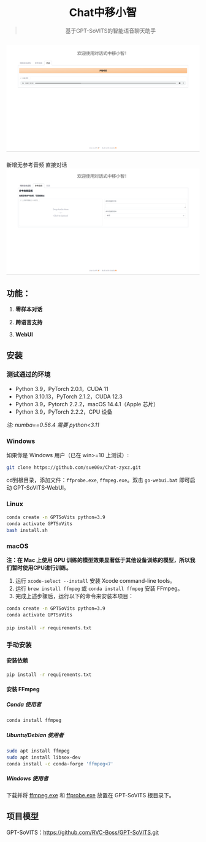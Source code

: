 <div align="center">
<h1>Chat中移小智</h1>

> 基于GPT-SoVITS的智能语音聊天助手

</div>

![alt text](img\image.png)
--
新增无参考音频 直接对话
![alt text](img\image-1.png)

## 功能：

1. **零样本对话** 

3. **跨语言支持** 

4. **WebUI** 


## 安装


### 测试通过的环境

- Python 3.9，PyTorch 2.0.1，CUDA 11
- Python 3.10.13，PyTorch 2.1.2，CUDA 12.3
- Python 3.9，Pytorch 2.2.2，macOS 14.4.1（Apple 芯片）
- Python 3.9，PyTorch 2.2.2，CPU 设备

_注: numba==0.56.4 需要 python<3.11_

### Windows

如果你是 Windows 用户（已在 win>=10 上测试）:
```bash
git clone https://github.com/sue00x/Chat-zyxz.git
```
cd到根目录，添加文件：`ffprobe.exe`, `ffmpeg.exe`。双击 `go-webui.bat` 即可启动 GPT-SoVITS-WebUI。


### Linux

```bash
conda create -n GPTSoVits python=3.9
conda activate GPTSoVits
bash install.sh
```

### macOS

**注：在 Mac 上使用 GPU 训练的模型效果显著低于其他设备训练的模型，所以我们暂时使用CPU进行训练。**

1. 运行 `xcode-select --install` 安装 Xcode command-line tools。
2. 运行 `brew install ffmpeg` 或 `conda install ffmpeg` 安装 FFmpeg。
3. 完成上述步骤后，运行以下的命令来安装本项目：

```bash
conda create -n GPTSoVits python=3.9
conda activate GPTSoVits

pip install -r requirements.txt
```

### 手动安装

#### 安装依赖

```bash
pip install -r requirements.txt
```

#### 安装 FFmpeg

##### Conda 使用者

```bash
conda install ffmpeg
```

##### Ubuntu/Debian 使用者

```bash
sudo apt install ffmpeg
sudo apt install libsox-dev
conda install -c conda-forge 'ffmpeg<7'
```

##### Windows 使用者

下载并将 [ffmpeg.exe](https://huggingface.co/lj1995/VoiceConversionWebUI/blob/main/ffmpeg.exe) 和 [ffprobe.exe](https://huggingface.co/lj1995/VoiceConversionWebUI/blob/main/ffprobe.exe) 放置在 GPT-SoVITS 根目录下。

项目模型
---
GPT-SoVITS：https://github.com/RVC-Boss/GPT-SoVITS.git



